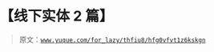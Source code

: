 # 【线下实体 2 篇】

> 原文：[`www.yuque.com/for_lazy/thfiu8/hfg0vfvt1z6kskgn`](https://www.yuque.com/for_lazy/thfiu8/hfg0vfvt1z6kskgn)



